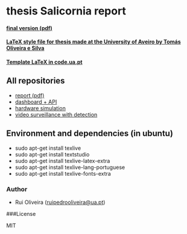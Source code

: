 # thesis Salicornia report

#### [final version (pdf) ](https://github.com/ruipoliveira/ThesisSalicornia-report/blob/master/thesis-roliveira.pdf)

#### [LaTeX style file for thesis made at the University of Aveiro by Tomás Oliveira e Silva](https://github.com/ruipoliveira/ThesisSalicornia-report/blob/master/uaThesis.sty) 

#### [Template LaTeX in code.ua.pt](https://code.ua.pt/projects/latex-ua/repository/revisions/master/show/LyX) 

## All repositories

* [report (pdf) ](https://github.com/ruipoliveira)
* [dashboard + API](https://github.com/ruipoliveira)
* [hardware simulation](https://github.com/ruipoliveira)
* [video surveillance with detection](https://github.com/ruipoliveira)


## Environment and dependencies (in ubuntu)

* sudo apt-get install texlive
* sudo apt-get install textstudio
* sudo apt-get install texlive-latex-extra
* sudo apt-get install texlive-lang-portuguese
* sudo apt-get install texlive-fonts-extra

### Author
* Rui Oliveira (ruipedrooliveira@ua.pt)

###License

MIT
